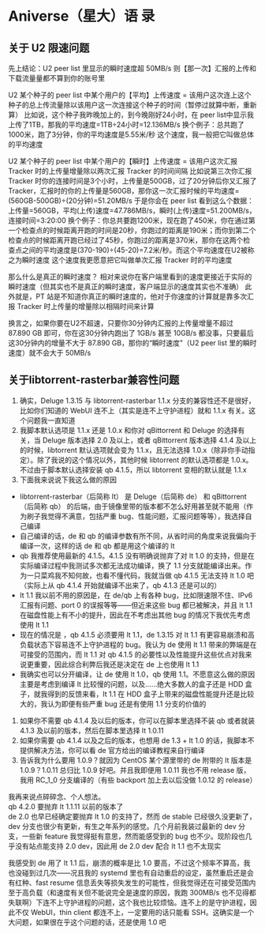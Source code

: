 # Aniverse（星大）语 录

## 关于 U2 限速问题

先上结论：U2 peer list 里显示的瞬时速度超 50MB/s 则【那一次】汇报的上传和下载流量量都不算到你的账号里

U2 某个种子的 peer list 中某个用户的【平均】上传速度 = 该用户这次连上这个种子的总上传流量除以该用户这一次连接这个种子的时间（暂停过就算中断，重新算） 比如说，这个种子我昨晚加上的，到今晚刚好24小时，在 peer list中显示我上传了1TB，那我的平均速度=1TB÷24小时=12.136MB/s 换个例子：总共跑了1000米，跑了3分钟，你的平均速度是5.55米/秒 这个速度，我一般把它叫做总体的平均速度

U2 某个种子的 peer list 中某个用户的【瞬时】上传速度 = 该用户这次汇报 Tracker 时的上传量增量除以两次汇报 Tracker 的时间间隔 比如说第三次你汇报 Tracker 时你的连接时间是3个小时，上传量是500GB，过了20分钟后你又汇报了 Tracker，汇报时的你的上传量是560GB，那你这一次汇报时候的平均速度=\(560GB-500GB\)÷\(20分钟\)=51.20MB/s 于是你会在 peer list 看到这么个数据： 上传量=560GB，平均\(上传\)速度=47.786MB/s，瞬时\(上传\)速度=51.200MB/s，连接时间=3:20:00 换个例子：你总共要跑1200米，现在跑了450米，你在通过第一个检查点的时候距离开跑的时间是20秒，你跑过的距离是190米；而你到第二个检查点的时候距离开跑已经过了45秒，你跑过的距离是370米，那你在这两个检查点之间的平均速度是\(370-190\)÷\(45-20\)=7.2米/秒。而这个平均速度在U2被称之为瞬时速度 这个速度我更愿意把它叫做单次汇报 Tracker 时的平均速度

那么什么是真正的瞬时速度？ 相对来说你在客户端里看到的速度更接近于实际的瞬时速度（但其实也不是真正的瞬时速度，客户端显示的速度其实也不准确） 此外就是，PT 站是不知道你真正的瞬时速度的，他对于你速度的计算就是靠多次汇报 Tracker 时上传量的增量除以相隔时间来计算

换言之，如果你要在U2不超速，只要你30分钟内汇报的上传量增量不超过 87.890 GB 即可，你在这30分钟内跑出了 1GB/s 甚至 10GB/s 都没事，只要最后这30分钟内的增量不大于 87.890 GB，那你的“瞬时速度”（U2 peer list 里的瞬时速度）就不会大于 50MB/s

## 关于libtorrent-rasterbar兼容性问题

1. 确实，Deluge 1.3.15 与 libtorrent-rasterbar 1.1.x 分支的兼容性还不是很好，比如你们知道的 WebUI 连不上（其实是连不上守护进程）就和 1.1.x 有关。这个问题我一直知道
2. 我脚本默认选项是 1.1.x 还是 1.0.x 和你对 qBittorrent 和 Deluge 的选择有关，当 Deluge 版本选择 2.0 及以上，或者 qBittorrent 版本选择 4.1.4 及以上的时候，libtorrent 默认选项就会变为 1.1.x，且无法选择 1.0.x（除非你手动指定）。除了我说的这个情况以外，其他时候 libtorrent 的默认选项都是 1.0.x。不过由于脚本默认选择安装 qb 4.1.5，所以 libtorrent 变相的默认就是 1.1.x
3. 下面我来说说下我这么做的原因

* libtorrent-rasterbar（后简称 lt） 是 Deluge（后简称 de） 和 qBittorrent（后简称 qb） 的后端，由于镜像里带的版本都不怎么好用甚至就不能用（作为刷子我觉得不满意，包括严重 bug、性能问题，汇报问题等等），我选择自己编译
* 自己编译的话，de 和 qb 的编译参数有所不同，从省时间的角度来说我偏向于编译一次，这样的话 de 和 qb 都是用这个编译的 lt
* qb 我推荐使用最新的 4.1.5。4.1.5 没有明确说抛弃了对 lt 1.0 的支持，但是在实际编译过程中我测试多次都无法成功编译，换了 1.1 分支就能编译出来。作为一只菜鸡我不知何故，也看不懂代码，我就当做 qb 4.1.5 无法支持 lt 1.0 吧（实际上从 qb 4.1.4 开始就编译不出来了，qb 4.1.3 还是可以的）
* lt 1.1 我以前不用的原因是，在 de/qb 上有各种 bug，比如限速限不住、IPv6 汇报有问题、port 0 的误报等等——但近来这些 bug 都已被解决，并且 lt 1.1 在磁盘性能上有不小的提升，因此在不考虑出其他 bug 的情况下我优先考虑使用 lt 1.1
* 现在的情况是 ，qb 4.1.5 必须要用 lt 1.1，de 1.3.15 对 lt 1.1 有更容易崩溃和高负载状态下容易连不上守护进程的 bug。我认为 de 使用 lt 1.1 带来的弊端是在可接受的范围内，而 lt 1.1 对 qb 4.1.5 的必要性以及性能提升这些优点对我来说更重要，因此综合利弊后我还是决定在 de 上也使用 lt 1.1
* 我确实也可以分开编译，让 de 使用 lt 1.0，qb 使用 1.1。不愿意这么做的原因主要是考虑到编译 lt 比较慢的问题，以及……绝大多数人的盒子还是 HDD 盒子，就我得到的反馈来看，lt 1.1 在 HDD 盒子上带来的磁盘性能提升还是比较大的，我认为即便有些严重 bug 还是有使用 1.1 分支的价值的

1. 如果你不需要 qb 4.1.4 及以后的版本，你可以在脚本里选择不装 qb 或者就装 4.1.3 及以前的版本，然后在脚本里选择 lt 1.0.11
2. 如果你需要 qb 4.1.4 以及之后的版本，也想用 de 1.3 + lt 1.0 的话，我脚本不提供解决方法，你可以看 de 官方给出的编译教程来自行编译
3. 告诉我为什么要用 1.0.9？就因为 CentOS 某个源里带的 de 附带的 lt 版本是 1.0.9？1.0.11 总归比 1.0.9 好吧。并且我即便用 1.0.11 我也不用 release 版，我用 RC\_1\_0 分支编译的（有些 backport 加上去以后没做 1.0.12 的 release）

我再来说点碎碎念、个人想法。  
qb 4.2.0 要抛弃 lt 1.1.11 以前的版本了  
de 2.0 也早已经确定要抛弃 lt 1.0 的支持了，然而 de stable 已经很久没更新了，dev 分支也很少有更新，有生之年系列的感觉。几个月前我装过最新的 dev 分支，一些新 feature 我觉得挺有意思，然而能感受到的 bug 也不少。现阶段也几乎没有站点能支持 2.0 dev，因此用 de 2.0 dev 配合 lt 1.1 也不太现实

我感受到 de 用了 lt 1.1 后，崩溃的概率是比 1.0 要高，不过这个频率不算高，我也没碰到过几次——况且我的 systemd 里也有自动重启的设定，虽然重启还是会有红种、fast resume 信息丢失等损失发生的可能性，但我觉得还在可接受范围内  
至于高负载（和速度有关但不能说完全是速度的原因，我跑 300MB/s 也不见得都失联啊）下连不上守护进程的问题，这个我也比较烦恼。连不上的是守护进程，因此不仅 WebUI，thin client 都连不上，一定要用的话只能看 SSH。这确实是一个大问题，如果很在乎这个问题的话，还是使用 1.0 吧

